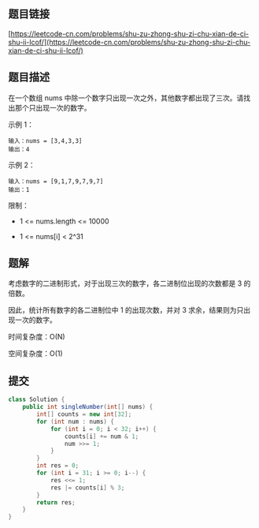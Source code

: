 ## 题目链接

[https://leetcode-cn.com/problems/shu-zu-zhong-shu-zi-chu-xian-de-ci-shu-ii-lcof/](https://leetcode-cn.com/problems/shu-zu-zhong-shu-zi-chu-xian-de-ci-shu-ii-lcof/)

## 题目描述

在一个数组 nums 中除一个数字只出现一次之外，其他数字都出现了三次。请找出那个只出现一次的数字。

示例 1：

```
输入：nums = [3,4,3,3]
输出：4
```

示例 2：

```
输入：nums = [9,1,7,9,7,9,7]
输出：1
```

限制：

- 1 <= nums.length <= 10000

- 1 <= nums[i] < 2^31

## 题解

考虑数字的二进制形式，对于出现三次的数字，各二进制位出现的次数都是 3 的倍数。

因此，统计所有数字的各二进制位中 1 的出现次数，并对 3 求余，结果则为只出现一次的数字。

时间复杂度：O(N)

空间复杂度：O(1)

## 提交

```java
class Solution {
    public int singleNumber(int[] nums) {
        int[] counts = new int[32];
        for (int num : nums) {
            for (int i = 0; i < 32; i++) {
                counts[i] += num & 1;
                num >>= 1;
            }
        }
        int res = 0;
        for (int i = 31; i >= 0; i--) {
            res <<= 1;
            res |= counts[i] % 3;
        }
        return res;
    }
}
```